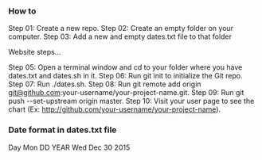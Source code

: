 ### How to
Step 01: Create a new repo.
Step 02: Create an empty folder on your computer.
Step 03: Add a new and empty dates.txt file to that folder

Website steps...

Step 05: Open a terminal window and cd to your folder where you have dates.txt and dates.sh in it.
Step 06: Run git init to initialize the Git repo.
Step 07: Run ./dates.sh.
Step 08: Run git remote add origin git@github.com:your-username/your-project-name.git.
Step 09: Run git push --set-upstream origin master.
Step 10: Visit your user page to see the chart (Ex: http://github.com/your-username/your-project-name).

### Date format in dates.txt file
Day Mon DD YEAR
Wed Dec 30 2015


